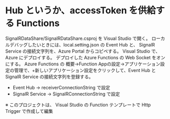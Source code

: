 # Hub というか、accessToken を供給する Functions
SignalRDataShare/SignalRDataShare.csproj を Visual Studio で開く。 
ローカルデバッグしたいときには、local.setting.json の Event Hub と、 SignalR Service の接続文字列を、Azure Portal からコピペする。 
Visual Studio で、Azure にデプロイする。 
デプロイした Azure Functions の Web Socket をオンにする。 
Azure Functions の 概要→Function Appの設定→アプリケーション設定の管理で、+新しいアプリケーション設定をクリックして、Event Hub と SignalR Service の接続文字列を登録する。 
- Event Hub → receiverConnectionString で設定 
- SignalR Service → SignalRConnectionString で設定 

※ このプロジェクトは、 Visual Studio の Function テンプレートで Http Trigger で作成して編集 
